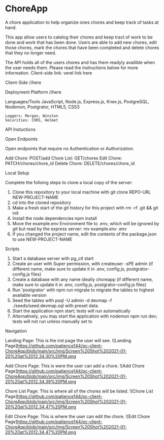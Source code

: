 # ChoreApp

A chore application to help organize ones chores and keep track of tasks at hand.

This app allow users to catelog their chores and keep tract of work to be done and work that has been done. Users are able to add new chores, edit those chores, mark the chores that have been completed and delete chores that they no longer need.

The API holds all of the users chores and has them readyly availible when the user needs them. Please read the instructions below for more information.
Client-side link: verel link here

Client-Side
//here

Deployment Platform
//here

Languages/Tools
JavaScript, Node.js, Express.js, Knex.js, PostgreSQL, Nodemon, Postgrator, HTML5, CSS3

    Loggers: Morgan, Winston
    Securities: CORS, Helmet

API Instuctions

Open Endpoints

Open endpoints that require no Authentication or Authorization.

Add Chore: POST/add
Chore List: GET/chores
Edit Chore: PATCH/chores/chore_id
Delete Chore: DELETE/chores/chore_id

Local Setup

Complete the folloing steps to clone a local copy of the server:

1. Clone this repository to your local machine with git clone REPO-URL NEW-PROJECT-NAME
2. cd into the cloned repository
3. Make a fresh start of the git history for this project with rm -rf .git && git init
4. Install the node dependencies npm install
5. Move the example.env Environment file to .env, which will be ignored by git but read by the express server: mv example.env .env
6. If you changed the project name, edit the contents of the package.json to use NEW-PROJECT-NAME

Scripts

1. Start a database server with pg_ctl start
2. Create an user with Super permission, with createuser -sPE admin (if different name, make sure to update it in .env, config.js, postgrator-config.js files)
3. Create a database with any name ideally choreapp (if different name, make sure to update it in .env, config.js, postgrator-config.js files)
4. Run 'postgrator' with npm run migrate to migrate the tables to highest available version
5. Seed the tables with psql -U admin -d devmap -f ./seeds/seed.devmap.sql with preset data.
6. Start the application npm start; tests will run automatically
7. Alternatively, you may start the application with nodemon npm run dev; tests will not run unless manually set to

Navigation

Landing Page: This is the irst page the user will see.
![Landing Page]https://github.com/patience144/pc-client-ChoreApp/blob/main/src/img/Screen%20Shot%202021-01-20%20at%2012.34.30%20PM.png

Add Chore Page: This is were the user can add a chore.
![Add Chore Page]https://github.com/patience144/pc-client-ChoreApp/blob/main/src/img/Screen%20Shot%202021-01-20%20at%2012.34.39%20PM.png

Chore List Page: This is where all of the chores will be listed.
![Chore List Page]https://github.com/patience144/pc-client-ChoreApp/blob/main/src/img/Screen%20Shot%202021-01-20%20at%2012.34.47%20PM.png

Edit Chore Page: This is where the user can edit the chore.
![Edit Chore Page]https://github.com/patience144/pc-client-ChoreApp/blob/main/src/img/Screen%20Shot%202021-01-20%20at%2012.34.47%20PM.png

